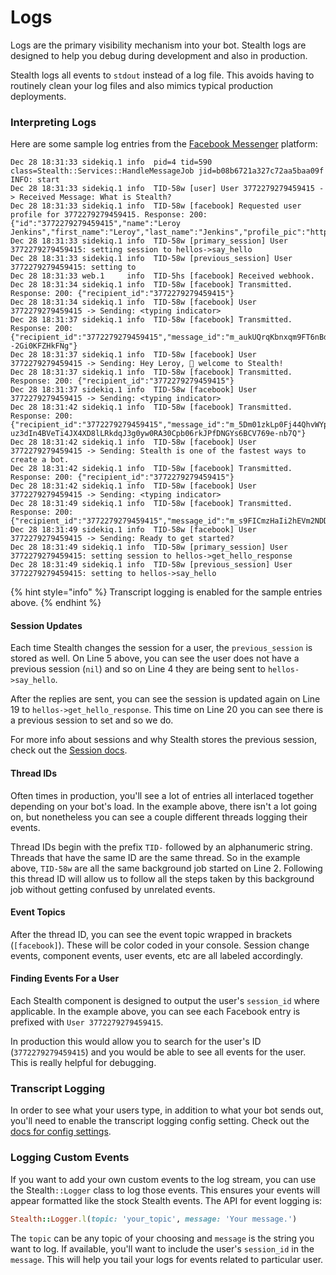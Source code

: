 # Logs

Logs are the primary visibility mechanism into your bot. Stealth logs are designed to help you debug during development and also in production.

Stealth logs all events to `stdout` instead of a log file. This avoids having to routinely clean your log files and also mimics typical production deployments.

### Interpreting Logs

Here are some sample log entries from the [Facebook Messenger](../platforms/facebook-messenger.md) platform:

```
Dec 28 18:31:33 sidekiq.1 info  pid=4 tid=590 class=Stealth::Services::HandleMessageJob jid=b08b6721a327c72aa5baa09f INFO: start
Dec 28 18:31:33 sidekiq.1 info  TID-58w [user] User 3772279279459415 -> Received Message: What is Stealth?
Dec 28 18:31:33 sidekiq.1 info  TID-58w [facebook] Requested user profile for 3772279279459415. Response: 200: {"id":"3772279279459415","name":"Leroy Jenkins","first_name":"Leroy","last_name":"Jenkins","profile_pic":"https:\/\/picsum.photos\/400"}
Dec 28 18:31:33 sidekiq.1 info  TID-58w [primary_session] User 3772279279459415: setting session to hellos->say_hello
Dec 28 18:31:33 sidekiq.1 info  TID-58w [previous_session] User 3772279279459415: setting to 
Dec 28 18:31:33 web.1     info  TID-5hs [facebook] Received webhook.
Dec 28 18:31:34 sidekiq.1 info  TID-58w [facebook] Transmitted. Response: 200: {"recipient_id":"3772279279459415"}
Dec 28 18:31:34 sidekiq.1 info  TID-58w [facebook] User 3772279279459415 -> Sending: <typing indicator>
Dec 28 18:31:37 sidekiq.1 info  TID-58w [facebook] Transmitted. Response: 200: {"recipient_id":"3772279279459415","message_id":"m_aukUQrqKbnxqm9FT6nBdZuuz3dIn4BVeTi4JX4XD8lJ2fSuuNXpN7SZkouaoC7SRrdrSDsqF--2Gi0KFZHkFNg"}
Dec 28 18:31:37 sidekiq.1 info  TID-58w [facebook] User 3772279279459415 -> Sending: Hey Leroy, 👋 welcome to Stealth!
Dec 28 18:31:37 sidekiq.1 info  TID-58w [facebook] Transmitted. Response: 200: {"recipient_id":"3772279279459415"}
Dec 28 18:31:37 sidekiq.1 info  TID-58w [facebook] User 3772279279459415 -> Sending: <typing indicator>
Dec 28 18:31:42 sidekiq.1 info  TID-58w [facebook] Transmitted. Response: 200: {"recipient_id":"3772279279459415","message_id":"m_5Dm01zkLp0Fj44QhvWYpq-uz3dIn4BVeTi4JX4XD8lLRkdqJ3g0yw0RA30Cpb06rkJPfDNGYs6BCV769e-nb7Q"}
Dec 28 18:31:42 sidekiq.1 info  TID-58w [facebook] User 3772279279459415 -> Sending: Stealth is one of the fastest ways to create a bot.
Dec 28 18:31:42 sidekiq.1 info  TID-58w [facebook] Transmitted. Response: 200: {"recipient_id":"3772279279459415"}
Dec 28 18:31:42 sidekiq.1 info  TID-58w [facebook] User 3772279279459415 -> Sending: <typing indicator>
Dec 28 18:31:49 sidekiq.1 info  TID-58w [facebook] Transmitted. Response: 200: {"recipient_id":"3772279279459415","message_id":"m_s9FICmzHaIi2hEVm2NDDvOuz3dIn4BVeTi4JX4XD8lJlfF98sBAAIos0GgjxrV4tNvIxq9_MW9qqPTO45e6gIA"}
Dec 28 18:31:49 sidekiq.1 info  TID-58w [facebook] User 3772279279459415 -> Sending: Ready to get started?
Dec 28 18:31:49 sidekiq.1 info  TID-58w [primary_session] User 3772279279459415: setting session to hellos->get_hello_response
Dec 28 18:31:49 sidekiq.1 info  TID-58w [previous_session] User 3772279279459415: setting to hellos->say_hello
```

{% hint style="info" %}
Transcript logging is enabled for the sample entries above.
{% endhint %}

#### Session Updates

Each time Stealth changes the session for a user, the `previous_session` is stored as well. On Line 5 above, you can see the user does not have a previous session (`nil`) and so on Line 4 they are being sent to `hellos->say_hello`.

After the replies are sent, you can see the session is updated again on Line 19 to `hellos->get_hello_response`. This time on Line 20 you can see there is a previous session to set and so we do.

For more info about sessions and why Stealth stores the previous session, check out the [Session docs](../controllers/sessions/intro.md).

#### Thread IDs

Often times in production, you'll see a lot of entries all interlaced together depending on your bot's load. In the example above, there isn't a lot going on, but nonetheless you can see a couple different threads logging their events.

Thread IDs begin with the prefix `TID-` followed by an alphanumeric string. Threads that have the same ID are the same thread. So in the example above, `TID-58w` are all the same background job started on Line 2. Following this thread ID will allow us to follow all the steps taken by this background job without getting confused by unrelated events.

#### Event Topics

After the thread ID, you can see the event topic wrapped in brackets (`[facebook]`). These will be color coded in your console. Session change events, component events, user events, etc are all labeled accordingly.

#### Finding Events For a User

Each Stealth component is designed to output the user's `session_id` where applicable. In the example above, you can see each Facebook entry is prefixed with `User 3772279279459415`.&#x20;

In production this would allow you to search for the user's ID (`3772279279459415`) and you would be able to see all events for the user. This is really helpful for debugging.

### Transcript Logging

In order to see what your users type, in addition to what your bot sends out, you'll need to enable the transcript logging config setting. Check out the [docs for config settings](../config/settings.md).

### Logging Custom Events

If you want to add your own custom events to the log stream, you can use the Stealth`::Logger` class to log those events. This ensures your events will appear formatted like the stock Stealth events. The API for event logging is:

```ruby
Stealth::Logger.l(topic: 'your_topic', message: 'Your message.')
```

The `topic` can be any topic of your choosing and `message` is the string you want to log. If available, you'll want to include the user's `session_id` in the `message`. This will help you tail your logs for events related to particular user.
